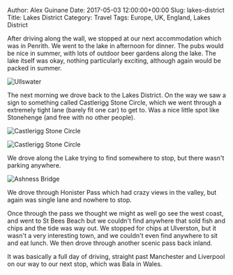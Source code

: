 Author: Alex Guinane
Date: 2017-05-03 12:00:00+00:00
Slug: lakes-district
Title: Lakes District
Category: Travel
Tags: Europe, UK, England, Lakes District

After driving along the wall, we stopped at our next accommodation which was in Penrith.
We went to the lake in afternoon for dinner. The pubs would be nice in summer, with lots of outdoor beer gardens along the lake.
The lake itself was okay, nothing particularly exciting, although again would be packed in summer.

![](/images/2017/2017-05-03-lakes-district/lake.JPG "Ullswater")

The next morning we drove back to the Lakes District. On the way we saw a sign to something called Castlerigg Stone Circle, which we went through a extremely tight lane (barely fit one car) to get to.
Was a nice little spot like Stonehenge (and free with no other people).

![](/images/2017/2017-05-03-lakes-district/stones2.JPG "Castlerigg Stone Circle")

![](/images/2017/2017-05-03-lakes-district/stones1.JPG "Castlerigg Stone Circle")

We drove along the Lake trying to find somewhere to stop, but there wasn't parking anywhere.

![](/images/2017/2017-05-03-lakes-district/bridge.JPG "Ashness Bridge")

We drove through Honister Pass which had crazy views in the valley, but again was single lane and nowhere to stop.

Once through the pass we thought we might as well go see the west coast, and went to St Bees Beach but we couldn't find anywhere that sold fish and chips and the tide was way out. We stopped for chips at Ulverston, but it wasn't a very interesting town, and we couldn't even find anywhere to sit and eat lunch.
We then drove through another scenic pass back inland.

It was basically a full day of driving, straight past Manchester and Liverpool on our way to our next stop, which was Bala in Wales.
